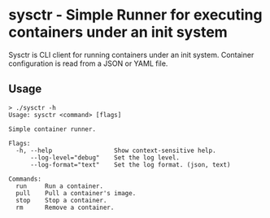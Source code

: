 # sysctr - Simple Runner for executing containers under an init system

Sysctr is CLI client for running containers under an init system.
Container configuration is read from a JSON or YAML file.


## Usage

```shell
> ./sysctr -h
Usage: sysctr <command> [flags]

Simple container runner.

Flags:
  -h, --help                 Show context-sensitive help.
      --log-level="debug"    Set the log level.
      --log-format="text"    Set the log format. (json, text)

Commands:
  run     Run a container.
  pull    Pull a container's image.
  stop    Stop a container.
  rm      Remove a container.
```
